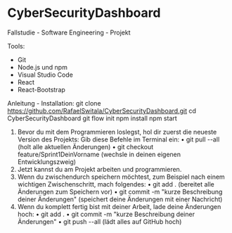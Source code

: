 # CyberSecurityDashboard
Fallstudie - Software Engineering - Projekt

Tools:
- Git
- Node.js und npm
- Visual Studio Code
- React
- React-Bootstrap

Anleitung - Installation: 
git clone https://github.com/RafaelSwitala/CyberSecurityDashboard.git
cd CyberSecurityDashboard
git flow init
npm install
npm start

1.	Bevor du mit dem Programmieren loslegst, hol dir zuerst die neueste Version des Projekts:
Gib diese Befehle im Terminal ein:
•	git pull --all (holt alle aktuellen Änderungen)
•	git checkout feature/Sprint1DeinVorname (wechsle in deinen eigenen Entwicklungszweig)
2.	Jetzt kannst du am Projekt arbeiten und programmieren.
3.	Wenn du zwischendurch speichern möchtest, zum Beispiel nach einem wichtigen Zwischenschritt, mach folgendes:
•	git add . (bereitet alle Änderungen zum Speichern vor)
•	git commit -m "kurze Beschreibung deiner Änderungen" (speichert deine Änderungen mit einer Nachricht)
4.	Wenn du komplett fertig bist mit deiner Arbeit, lade deine Änderungen hoch:
•	git add .
•	git commit -m "kurze Beschreibung deiner Änderungen"
•	git push --all (lädt alles auf GitHub hoch)
